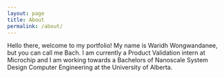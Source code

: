 ```yaml
---
layout: page
title: About
permalink: /about/
---
```


Hello there, welcome to my portfolio! My name is Waridh Wongwandanee, but you can call me Bach. I am currently a Product Validation intern at Microchip and I
am working towards a Bachelors of Nanoscale System Design Computer Engineering
at the University of Alberta.


[jekyll-organization]: https://github.com/jekyll
